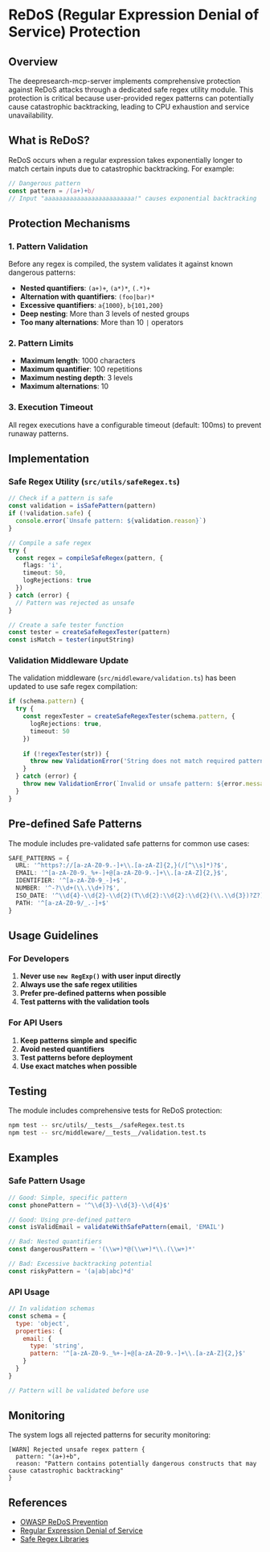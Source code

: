 # ReDoS (Regular Expression Denial of Service) Protection

## Overview

The deepresearch-mcp-server implements comprehensive protection against ReDoS attacks through a dedicated safe regex utility module. This protection is critical because user-provided regex patterns can potentially cause catastrophic backtracking, leading to CPU exhaustion and service unavailability.

## What is ReDoS?

ReDoS occurs when a regular expression takes exponentially longer to match certain inputs due to catastrophic backtracking. For example:

```javascript
// Dangerous pattern
const pattern = /(a+)+b/
// Input "aaaaaaaaaaaaaaaaaaaaaaaaa!" causes exponential backtracking
```

## Protection Mechanisms

### 1. Pattern Validation

Before any regex is compiled, the system validates it against known dangerous patterns:

- **Nested quantifiers**: `(a+)+`, `(a*)*`, `(.*)+`
- **Alternation with quantifiers**: `(foo|bar)*`
- **Excessive quantifiers**: `a{1000}`, `b{101,200}`
- **Deep nesting**: More than 3 levels of nested groups
- **Too many alternations**: More than 10 `|` operators

### 2. Pattern Limits

- **Maximum length**: 1000 characters
- **Maximum quantifier**: 100 repetitions
- **Maximum nesting depth**: 3 levels
- **Maximum alternations**: 10

### 3. Execution Timeout

All regex executions have a configurable timeout (default: 100ms) to prevent runaway patterns.

## Implementation

### Safe Regex Utility (`src/utils/safeRegex.ts`)

```typescript
// Check if a pattern is safe
const validation = isSafePattern(pattern)
if (!validation.safe) {
  console.error(`Unsafe pattern: ${validation.reason}`)
}

// Compile a safe regex
try {
  const regex = compileSafeRegex(pattern, {
    flags: 'i',
    timeout: 50,
    logRejections: true
  })
} catch (error) {
  // Pattern was rejected as unsafe
}

// Create a safe tester function
const tester = createSafeRegexTester(pattern)
const isMatch = tester(inputString)
```

### Validation Middleware Update

The validation middleware (`src/middleware/validation.ts`) has been updated to use safe regex compilation:

```typescript
if (schema.pattern) {
  try {
    const regexTester = createSafeRegexTester(schema.pattern, {
      logRejections: true,
      timeout: 50
    })
    
    if (!regexTester(str)) {
      throw new ValidationError('String does not match required pattern')
    }
  } catch (error) {
    throw new ValidationError(`Invalid or unsafe pattern: ${error.message}`)
  }
}
```

## Pre-defined Safe Patterns

The module includes pre-validated safe patterns for common use cases:

```typescript
SAFE_PATTERNS = {
  URL: '^https?://[a-zA-Z0-9.-]+\\.[a-zA-Z]{2,}(/[^\\s]*)?$',
  EMAIL: '^[a-zA-Z0-9._%+-]+@[a-zA-Z0-9.-]+\\.[a-zA-Z]{2,}$',
  IDENTIFIER: '^[a-zA-Z0-9_-]+$',
  NUMBER: '^-?\\d+(\\.\\d+)?$',
  ISO_DATE: '^\\d{4}-\\d{2}-\\d{2}(T\\d{2}:\\d{2}:\\d{2}(\\.\\d{3})?Z?)?$',
  PATH: '^[a-zA-Z0-9/_.-]+$'
}
```

## Usage Guidelines

### For Developers

1. **Never use `new RegExp()` with user input directly**
2. **Always use the safe regex utilities**
3. **Prefer pre-defined patterns when possible**
4. **Test patterns with the validation tools**

### For API Users

1. **Keep patterns simple and specific**
2. **Avoid nested quantifiers**
3. **Test patterns before deployment**
4. **Use exact matches when possible**

## Testing

The module includes comprehensive tests for ReDoS protection:

```bash
npm test -- src/utils/__tests__/safeRegex.test.ts
npm test -- src/middleware/__tests__/validation.test.ts
```

## Examples

### Safe Pattern Usage

```typescript
// Good: Simple, specific pattern
const phonePattern = '^\\d{3}-\\d{3}-\\d{4}$'

// Good: Using pre-defined pattern
const isValidEmail = validateWithSafePattern(email, 'EMAIL')

// Bad: Nested quantifiers
const dangerousPattern = '(\\w+)*@(\\w+)*\\.(\\w+)*'

// Bad: Excessive backtracking potential
const riskyPattern = '(a|ab|abc)*d'
```

### API Usage

```javascript
// In validation schemas
const schema = {
  type: 'object',
  properties: {
    email: {
      type: 'string',
      pattern: '^[a-zA-Z0-9._%+-]+@[a-zA-Z0-9.-]+\\.[a-zA-Z]{2,}$'
    }
  }
}

// Pattern will be validated before use
```

## Monitoring

The system logs all rejected patterns for security monitoring:

```
[WARN] Rejected unsafe regex pattern {
  pattern: "(a+)+b",
  reason: "Pattern contains potentially dangerous constructs that may cause catastrophic backtracking"
}
```

## References

- [OWASP ReDoS Prevention](https://owasp.org/www-community/attacks/Regular_expression_Denial_of_Service_-_ReDoS)
- [Regular Expression Denial of Service](https://en.wikipedia.org/wiki/ReDoS)
- [Safe Regex Libraries](https://github.com/substack/safe-regex)